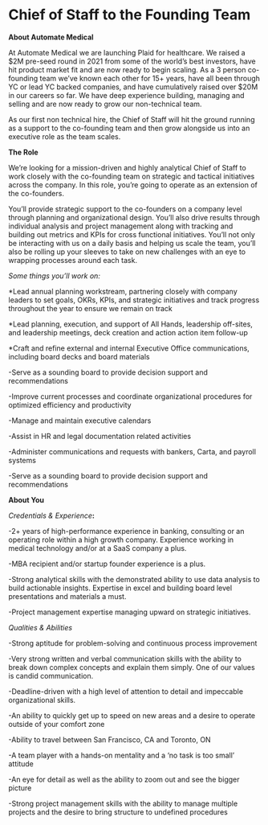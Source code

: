 # Chief of Staff to the Founding Team

**About Automate Medical**&#x20;

At Automate Medical we are launching Plaid for healthcare. We raised a $2M pre-seed round in 2021 from some of the world’s best investors, have hit product market fit and are now ready to begin scaling. As a 3 person co-founding team we’ve known each other for 15+ years, have all been through YC or lead YC backed companies, and have cumulatively raised over $20M in our careers so far. We have deep experience building, managing and selling and are now ready to grow our non-technical team.

As our first non technical hire, the Chief of Staff will hit the ground running as a support to the co-founding team and then grow alongside us into an executive role as the team scales.



**The Role**&#x20;

We’re looking for a mission-driven and highly analytical Chief of Staff to work closely with the co-founding team on strategic and tactical initiatives across the company. In this role, you’re going to operate as an extension of the co-founders.

You’ll provide strategic support to the co-founders on a company level through planning and organizational design. You’ll also drive results through individual analysis and project management along with tracking and building out metrics and KPIs for cross functional initiatives. You’ll not only be interacting with us on a daily basis and helping us scale the team, you’ll also be rolling up your sleeves to take on new challenges with an eye to wrapping processes around each task.



_Some things you’ll work on:_&#x20;

\*Lead annual planning workstream, partnering closely with company leaders to set goals, OKRs, KPIs, and strategic initiatives and track progress throughout the year to ensure we remain on track&#x20;

\*Lead planning, execution, and support of All Hands, leadership off-sites, and leadership meetings, deck creation and action action item follow-up&#x20;

\*Craft and refine external and internal Executive Office communications, including board decks and board materials&#x20;

\-Serve as a sounding board to provide decision support and recommendations

\-Improve current processes and coordinate organizational procedures for optimized efficiency and productivity&#x20;

\-Manage and maintain executive calendars

\-Assist in HR and legal documentation related activities

\-Administer communications and requests with bankers, Carta, and payroll systems

\-Serve as a sounding board to provide decision support and recommendations



**About You**

_Credentials & Experience_**:**

\-2+ years of high-performance experience in banking, consulting or an operating role within a high growth company. Experience working in medical technology and/or at a SaaS company a plus.&#x20;

\-MBA recipient and/or startup founder experience is a plus.&#x20;

\-Strong analytical skills with the demonstrated ability to use data analysis to build actionable insights. Expertise in excel and building board level presentations and materials a must.&#x20;

\-Project management expertise managing upward on strategic initiatives.



_Qualities & Abilities_

\-Strong aptitude for problem-solving and continuous process improvement&#x20;

\-Very strong written and verbal communication skills with the ability to break down complex concepts and explain them simply. One of our values is candid communication.&#x20;

\-Deadline-driven with a high level of attention to detail and impeccable organizational skills.&#x20;

\-An ability to quickly get up to speed on new areas and a desire to operate outside of your comfort zone&#x20;

\-Ability to travel between San Francisco, CA and Toronto, ON&#x20;

\-A team player with a hands-on mentality and a ‘no task is too small’ attitude&#x20;

\-An eye for detail as well as the ability to zoom out and see the bigger picture&#x20;

\-Strong project management skills with the ability to manage multiple projects and the desire to bring structure to undefined procedures
